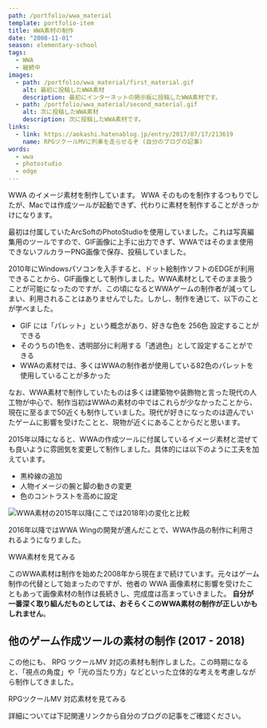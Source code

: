 ```yaml
---
path: /portfolio/wwa_material
template: portfolio-item
title: WWA素材の制作
date: "2008-11-01"
season: elementary-school
tags:
  - WWA
  - 継続中
images:
  - path: /portfolio/wwa_material/first_material.gif
    alt: 最初に投稿したWWA素材
    description: 最初にインターネットの掲示板に投稿したWWA素材です。
  - path: /portfolio/wwa_material/second_material.gif
    alt: 次に投稿したWWA素材
    description: 次に投稿したWWA素材です。
links:
  - link: https://aokashi.hatenablog.jp/entry/2017/07/17/213619
    name: RPGツクールMVに列車を走らせるぞ (自分のブログの記事)
words:
  - wwa
  - photostudio
  - edge
---
```


WWA のイメージ素材を制作しています。 WWA そのものを制作するつもりでしたが、Macでは作成ツールが起動できず、代わりに素材を制作することがきっかけになります。

最初は付属していたArcSoftのPhotoStudioを使用していました。これは写真編集用のツールですので、GIF画像に上手に出力できず、WWAではそのまま使用できないフルカラーPNG画像で保存、投稿していました。

2010年にWindowsパソコンを入手すると、ドット絵制作ソフトのEDGEが利用できることから、GIF画像として制作しました。WWA素材としてそのまま扱うことが可能になったのですが、この頃になるとWWAゲームの制作者が減ってしまい、利用されることはありませんでした。しかし、制作を通じて、以下のことが学べました。

- GIF には「パレット」という概念があり、好きな色を 256色 設定することができる
- そのうちの1色を、透明部分に利用する「透過色」として設定することができる
- WWAの素材では、多くはWWAの制作者が使用している82色のパレットを使用していることが多かった

なお、WWA素材で制作していたものは多くは建築物や装飾物と言った現代の人工物が中心で、制作当初はWWAの素材の中ではこれらが少なかったことから、現在に至るまで50近くも制作していました。現代が好きになったのは遊んでいたゲームに影響を受けたことと、現物が近くにあることからだと思います。

2015年以降になると、WWAの作成ツールに付属しているイメージ素材と混ぜても良いように雰囲気を変更して制作しました。具体的には以下のように工夫を加えています。

- 黒枠線の追加
- 人物イメージの腕と脚の動きの変更
- 色のコントラストを高めに設定

![WWA素材の2015年以降(ここでは2018年)の変化と比較](/portfolio/wwa_material/wwa_material_adjust_2018.png)

2016年以降ではWWA Wingの開発が進んだことで、WWA作品の制作に利用されるようになりました。

<link-button href="/material/wwa/">WWA素材を見てみる</link-button>

このWWA素材は制作を始めた2008年から現在まで続けています。元々はゲーム制作の代替として始まったのですが、他者の WWA 画像素材に影響を受けたこともあって画像素材の制作は長続きし、完成度は高まっていきました。 **自分が一番深く取り組んだものとしては、おそらくこのWWA素材の制作が正しいかもしれません**。

## 他のゲーム作成ツールの素材の制作 (2017 - 2018)

この他にも、 RPG ツクールMV 対応の素材も制作しました。この時期になると、「視点の角度」や「光の当たり方」などといった立体的な考えを考慮しながら制作してきました。

<link-button href="/material/tkool_mv/">RPGツクールMV 対応素材を見てみる</link-button>

詳細については下記関連リンクから自分のブログの記事をご確認ください。
